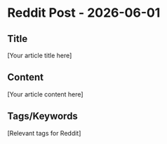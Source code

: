 # Reddit Post - 2026-06-01

## Title
[Your article title here]

## Content
[Your article content here]

## Tags/Keywords
[Relevant tags for Reddit]
